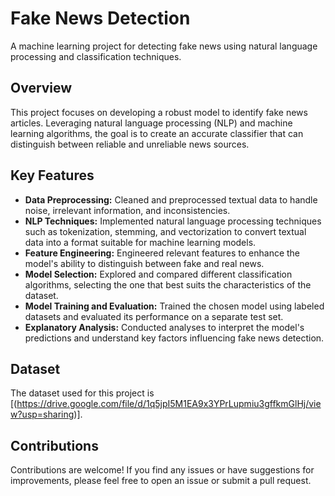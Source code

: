 # Fake News Detection

A machine learning project for detecting fake news using natural language processing and classification techniques.

## Overview

This project focuses on developing a robust model to identify fake news articles. Leveraging natural language processing (NLP) and machine learning algorithms, the goal is to create an accurate classifier that can distinguish between reliable and unreliable news sources.

## Key Features

- **Data Preprocessing:** Cleaned and preprocessed textual data to handle noise, irrelevant information, and inconsistencies.
- **NLP Techniques:** Implemented natural language processing techniques such as tokenization, stemming, and vectorization to convert textual data into a format suitable for machine learning models.
- **Feature Engineering:** Engineered relevant features to enhance the model's ability to distinguish between fake and real news.
- **Model Selection:** Explored and compared different classification algorithms, selecting the one that best suits the characteristics of the dataset.
- **Model Training and Evaluation:** Trained the chosen model using labeled datasets and evaluated its performance on a separate test set.
- **Explanatory Analysis:** Conducted analyses to interpret the model's predictions and understand key factors influencing fake news detection.

## Dataset

The dataset used for this project is [(https://drive.google.com/file/d/1q5jpI5M1EA9x3YPrLupmiu3gffkmGlHj/view?usp=sharing)].

## Contributions

Contributions are welcome! If you find any issues or have suggestions for improvements, please feel free to open an issue or submit a pull request.
